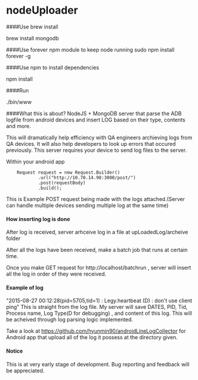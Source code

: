 # nodeUploader

####Use brew install

brew install mongodb

####Use forever npm module to keep node running
sudo npm install forever -g

####Use npm to install dependencies

npm install

####Run

./bin/www


####What this is about? 
NodeJS + MongoDB server that parse the ADB logfile from android devices and insert LOG based on their type, contents and more. 

This will dramatically help efficiency with QA engineers archieving logs from QA devices. 
It will also help developers to look up errors that occured previously.
This server requires your device to send log files to the server.

Within your android app

        Request request = new Request.Builder()
                .url("http://10.70.14.90:3000/post/")
                .post(requestBody)
                .build();

This is Example POST request being made with the logs attached.(Server can handle multiple devices sending multiple log at the same time) 

#### How inserting log is done

After log is received, server arhceive log in a file at upLoadedLog/archeive folder 

After all the logs have been received, make a batch job that runs at certain time. 

Once you make GET request for http://localhost/batchrun , server will insert all the log in order of they were received.

#### Example of log

"2015-08-27 00:12:28(pid=5705,tid=1) : Legy.heartbeat (D) : don't use client ping"
This is straight from the log file. My server will save DATES, PID, Tid, Process name, Log Type(D for debugging)
, and content of this log. This will be acheived through log parsing logic implemented.


Take a look at https://github.com/hyunmin90/androidLineLogCollector for Android app that upload all of the log it possess at the directory given.

#### Notice

This is at very early stage of development.
Bug reporting and feedback will be appreciated.
